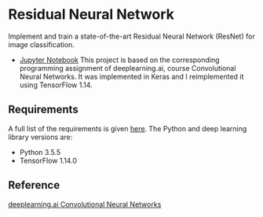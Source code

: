 # Residual Neural Network
Implement and train a state-of-the-art Residual Neural Network (ResNet) for image classification.
*	[Jupyter Notebook](https://nbviewer.jupyter.org/github/vgkortsas/CNNs_projects/blob/master/Residual_Neural_Network/Residual_Network.ipynb)
This project is based on the corresponding programming assignment of deeplearning.ai, course Convolutional Neural Networks. It was implemented in Keras and I reimplemented it using TensorFlow 1.14.

## Requirements
A full list of the requirements is given [here](https://github.com/vgkortsas/CNNs_projects/blob/master/Residual_Neural_Network/requirements.txt). The Python and deep learning library versions are:
- Python 3.5.5
- TensorFlow 1.14.0

## Reference
[deeplearning.ai Convolutional Neural Networks](https://www.coursera.org/learn/convolutional-neural-networks?specialization=deep-learning)